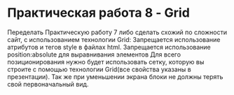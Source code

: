 # Практическая работа 8 - Grid

Переделать Практическую работу 7 либо сделать схожий по сложности сайт, с использованием технологии Grid:
Запрещается использование атрибутов и тегов style в файлах html.
Запрещается использование position:absolute для выравнивания элементов
Для всего позиционирования нужно будет использовать сетку, которую вы строите с помощью технологии Grid(все свойства указаны в презентации).
Так же при уменьшении экрана блоки не должны терять свой первоначальный вид.
